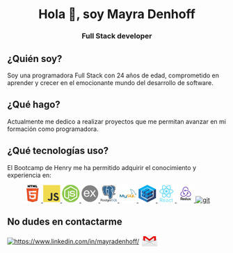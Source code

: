 <h1 align="center">Hola 👋, soy Mayra Denhoff</h1>
<h3 align="center">Full Stack developer</h3>

<strong><h2>¿Quién soy?</h2></strong>
Soy una programadora Full Stack con 24 años de edad, comprometido en aprender y crecer en el emocionante mundo del desarrollo de software. 

<strong><h2>¿Qué hago?</h2></strong>
Actualmente me dedico a realizar proyectos que me permitan avanzar en mi formación como programadora.

<strong><h2>¿Qué tecnologías uso?</h2></strong>
El Bootcamp de Henry me ha permitido adquirir el conocimiento y experiencia en:
 <p align="center"> 
 <a href="https://www.w3.org/html/" target="_blank" rel="noreferrer"> <img src="https://raw.githubusercontent.com/devicons/devicon/master/icons/html5/html5-original-wordmark.svg" alt="html5" width="40" height="40"/> </a>  
  <a href="https://developer.mozilla.org/en-US/docs/Web/JavaScript" target="_blank" rel="noreferrer"> <img src="https://raw.githubusercontent.com/devicons/devicon/master/icons/javascript/javascript-original.svg" alt="javascript" width="40" height="40"/> </a> <a href="https://nodejs.org" target="_blank" rel="noreferrer"> <img src="./Imagenes/clipart894960.png" alt="nodejs" width="40" height="40"/> </a> 
  <a href="https://expressjs.com" target="_blank" rel="noreferrer"> <img src="./Imagenes/pngwing.com.png" alt="express" width="40" height="40"/> 
 <a href="https://www.postgresql.org" target="_blank" rel="noreferrer"> <img src="https://raw.githubusercontent.com/devicons/devicon/master/icons/postgresql/postgresql-original-wordmark.svg" alt="postgresql" width="40" height="40"/> 
 </a> 
 <a href="https://www.mysql.com/" target="_blank" rel="noreferrer"> <img src="https://raw.githubusercontent.com/devicons/devicon/master/icons/mysql/mysql-original-wordmark.svg" alt="mysql" width="40" height="40"/> </a>   
 <a href=" https://sequelize.org/" target="_blank" rel="noreferrer"> <img src="./Imagenes/klipartz.com.png" alt="sequelize" width="40" height="40"/> </a> 
  <a href="https://reactjs.org/" target="_blank" rel="noreferrer"> <img src="https://raw.githubusercontent.com/devicons/devicon/master/icons/react/react-original-wordmark.svg" alt="react" width="40" height="40"/> </a> 
  <a href="https://es.redux.js.org/" target="_blank" rel="noreferrer"> <img src="./Imagenes/pngwing.com (1).png" alt="react" width="40" height="40"/> </a> 
  <a href="https://git-scm.com/" target="_blank" rel="noreferrer"> <img src="https://www.vectorlogo.zone/logos/git-scm/git-scm-icon.svg" alt="git" width="40" height="40"/> </a> 
 </p>

<strong><h2>No dudes en contactarme</h2></strong>

<p align="left">
<a href="https://linkedin.com/in/https://www.linkedin.com/in/mayradenhoff/" target="blank"><img align="center" src="https://raw.githubusercontent.com/rahuldkjain/github-profile-readme-generator/master/src/images/icons/Social/linked-in-alt.svg" alt="https://www.linkedin.com/in/mayradenhoff/" height="30" width="40" /></a>
<a href="mayradenhoff@gmail.com" target="blank"><img align="center" src="./Imagenes/pngwing.com (2).png" alt="mayradenhoff@gmail.com" height="30" width="40" /></a>
</p>

